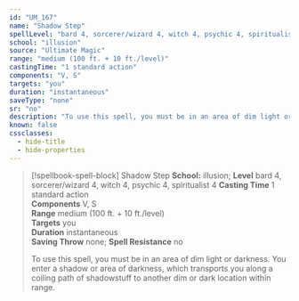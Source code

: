 ```yaml
---
id: "UM_167"
name: "Shadow Step"
spellLevel: "bard 4, sorcerer/wizard 4, witch 4, psychic 4, spiritualist 4"
school: "illusion"
source: "Ultimate Magic"
range: "medium (100 ft. + 10 ft./level)"
castingTime: "1 standard action"
components: "V, S"
targets: "you"
duration: "instantaneous"
saveType: "none"
sr: "no"
description: "To use this spell, you must be in an area of dim light or darkness. You enter a shadow or area of darkness, which transports you along a coiling path of shadowstuff to another dim or dark location within range."
known: false
cssclasses:
  - hide-title
  - hide-properties
---
```


> [!spellbook-spell-block] Shadow Step
> **School:** illusion; **Level** bard 4, sorcerer/wizard 4, witch 4, psychic 4, spiritualist 4
> **Casting Time** 1 standard action  
> **Components** V, S  
> **Range** medium (100 ft. + 10 ft./level)  
> **Targets** you  
> **Duration** instantaneous  
> **Saving Throw** none; **Spell Resistance** no
> 
> To use this spell, you must be in an area of dim light or darkness. You enter a shadow or area of darkness, which transports you along a coiling path of shadowstuff to another dim or dark location within range.